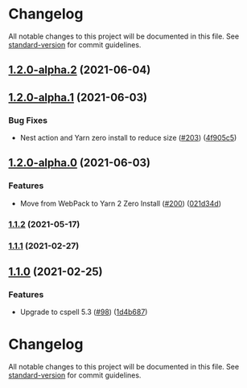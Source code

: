 # Changelog

All notable changes to this project will be documented in this file. See [standard-version](https://github.com/conventional-changelog/standard-version) for commit guidelines.

## [1.2.0-alpha.2](https://github.com/streetsidesoftware/cspell-action/compare/v1.2.0-alpha.1...v1.2.0-alpha.2) (2021-06-04)

## [1.2.0-alpha.1](https://github.com/streetsidesoftware/cspell-action/compare/v1.2.0-alpha.0...v1.2.0-alpha.1) (2021-06-03)


### Bug Fixes

* Nest action and Yarn zero install to reduce size ([#203](https://github.com/streetsidesoftware/cspell-action/issues/203)) ([4f905c5](https://github.com/streetsidesoftware/cspell-action/commit/4f905c51f2d7d243b151df314bf8bbd84d35b4bc))

## [1.2.0-alpha.0](https://github.com/streetsidesoftware/cspell-action/compare/v1.1.2...v1.2.0-alpha.0) (2021-06-03)


### Features

* Move from WebPack to Yarn 2 Zero Install ([#200](https://github.com/streetsidesoftware/cspell-action/issues/200)) ([021d34d](https://github.com/streetsidesoftware/cspell-action/commit/021d34df13eb0a6cfb7d8ff02f13e49872a88b1a))

### [1.1.2](https://github.com/streetsidesoftware/cspell-action/compare/v1.1.1...v1.1.2) (2021-05-17)

### [1.1.1](https://github.com/streetsidesoftware/cspell-action/compare/v1.1.0...v1.1.1) (2021-02-27)

## [1.1.0](https://github.com/streetsidesoftware/cspell-action/compare/v1.0.4...v1.1.0) (2021-02-25)


### Features

* Upgrade to cspell 5.3 ([#98](https://github.com/streetsidesoftware/cspell-action/issues/98)) ([1d4b687](https://github.com/streetsidesoftware/cspell-action/commit/1d4b687dbd8311bec65ba62d16195997e5b78964))

# Changelog

All notable changes to this project will be documented in this file. See [standard-version](https://github.com/conventional-changelog/standard-version) for commit guidelines.
